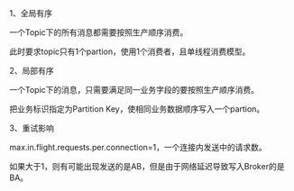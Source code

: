 1、全局有序

一个Topic下的所有消息都需要按照生产顺序消费。

此时要求topic只有1个partion，使用1个消费者，且单线程消费模型。

2、局部有序

一个Topic下的消息，只需要满足同一业务字段的要按照生产顺序消费。

把业务标识指定为Partition Key，使相同业务数据顺序写入一个partion。

3、重试影响

max.in.flight.requests.per.connection=1，一个连接内发送中的请求数。

如果大于1，则有可能出现发送的是AB，但是由于网络延迟导致写入Broker的是BA。
